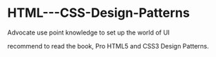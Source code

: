 HTML---CSS-Design-Patterns
==========================

Advocate use point knowledge to set up the world of UI


recommend to read the book, Pro HTML5 and CSS3 Design Patterns.
